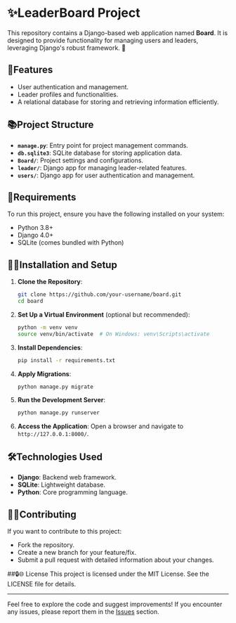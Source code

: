 # ✨LeaderBoard Project 

This repository contains a Django-based web application named **Board**. It is designed to provide functionality for managing users and leaders, leveraging Django's robust framework. 🚀

## 🔧Features 
- User authentication and management.
- Leader profiles and functionalities.
- A relational database for storing and retrieving information efficiently.

## 📚Project Structure 
- **`manage.py`**: Entry point for project management commands.
- **`db.sqlite3`**: SQLite database for storing application data.
- **`Board/`**: Project settings and configurations.
- **`leader/`**: Django app for managing leader-related features.
- **`users/`**: Django app for user authentication and management.

## 🚀Requirements 

To run this project, ensure you have the following installed on your system:
- Python 3.8+
- Django 4.0+
- SQLite (comes bundled with Python)

## 🎨🔗Installation and Setup 

1. **Clone the Repository**:
   ```bash
   git clone https://github.com/your-username/board.git
   cd board
   ```

2. **Set Up a Virtual Environment** (optional but recommended):
   ```bash
   python -m venv venv
   source venv/bin/activate  # On Windows: venv\Scripts\activate
   ```

3. **Install Dependencies**:
   ```bash
   pip install -r requirements.txt
   ```

4. **Apply Migrations**:
   ```bash
   python manage.py migrate
   ```

5. **Run the Development Server**:
   ```bash
   python manage.py runserver
   ```

6. **Access the Application**:
   Open a browser and navigate to `http://127.0.0.1:8000/`.

## 🛠️Technologies Used 
- **Django**: Backend web framework.
- **SQLite**: Lightweight database.
- **Python**: Core programming language.

## 🧨🔧Contributing 
If you want to contribute to this project:
- Fork the repository.
- Create a new branch for your feature/fix.
- Submit a pull request with detailed information about your changes.

##🔒🌐 License 
This project is licensed under the MIT License. See the LICENSE file for details.

--- 
Feel free to explore the code and suggest improvements! If you encounter any issues, please report them in the [Issues](https://github.com/your-username/board/issues) section.

